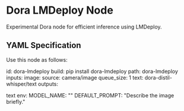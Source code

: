 # Dora LMDeploy Node

Experimental Dora node for efficient inference using LMDeploy.

## YAML Specification

Use this node as follows:

id: dora-lmdeploy
build: pip install dora-lmdeploy
path: dora-lmdeploy
inputs:
image:
source: camera/image
queue_size: 1
text: dora-distil-whisper/text
outputs:

text
env:
MODEL_NAME: "<your-lmdeploy-model-name>"
DEFAULT_PROMPT: "Describe the image briefly."